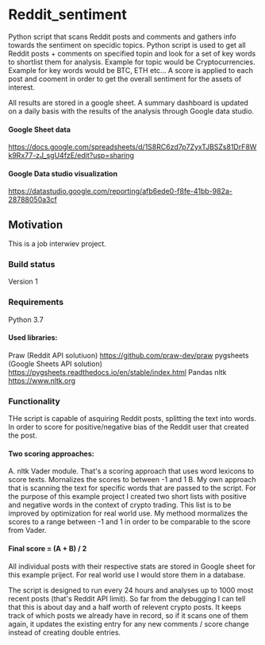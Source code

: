 # Reddit_sentiment
Python script that scans Reddit posts and comments and gathers info towards the sentiment on specidic topics. Python script is used to get all Reddit posts + comments on specified topin and look for a set of key words to shortlist them for analysis. Example for topic would be Cryptocurrencies. Example for key words would be BTC, ETH etc... A score is applied to each post and cooment in order to get the overall sentiment for the assets of interest. 
 
All results are stored in a google sheet. A summary dashboard is updated on a daily basis with the results of the analysis through Google data studio.
 
#### Google Sheet data
https://docs.google.com/spreadsheets/d/1S8RC6zd7p7ZyxTJBSZs81DrF8Wk9Rx77-zJ_sgU4fzE/edit?usp=sharing

#### Google Data studio visualization
https://datastudio.google.com/reporting/afb6ede0-f8fe-41bb-982a-28788050a3cf
 
 
## Motivation
This is a job interwiev project.

### Build status
Version 1

### Requirements
Python 3.7

#### Used libraries:
Praw (Reddit API solutiuon) https://github.com/praw-dev/praw
pygsheets (Google Sheets API solution) https://pygsheets.readthedocs.io/en/stable/index.html
Pandas
nltk https://www.nltk.org

### Functionality

THe script is capable of asquiring Reddit posts, splitting the text into words. In order to score for positive/negative bias of the Reddit user that created the post.

#### Two scoring approaches:

A. nltk Vader module. That's a scoring approach that uses word lexicons to score texts. Mornalizes the scores to between -1 and 1 
B. My own approach that is scanning the text for specific words that are passed to the script. For the purpose of this example project I created two short lists with positive and negative words in the context of crypto trading. This list is to be improved by optimization for real world use. My methood mormalizes the scores to a range between -1 and 1 in order to be comparable to the score from Vader.

#### Final score = (A + B) / 2

All individual posts with their respective stats are stored in Google sheet for this example priject. For real world use I would store them in a database. 

The script is designed to run every 24 hours and analyses up to 1000 most recent posts (that's Reddit API limit). So far from the debugging I can tell that this is about day and a half worth of relevent crypto posts. It keeps track of which posts we already have in record, so if it scans one of them again, it updates the existing entry for any new comments / score change instead of creating double entries.




